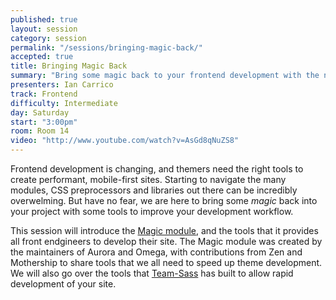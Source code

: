 ```yaml
---
published: true
layout: session
category: session
permalink: "/sessions/bringing-magic-back/"
accepted: true
title: Bringing Magic Back
summary: "Bring some magic back to your frontend development with the needed modules and tools to speed your site up!"
presenters: Ian Carrico
track: Frontend
difficulty: Intermediate
day: Saturday
start: "3:00pm"
room: Room 14
video: "http://www.youtube.com/watch?v=AsGd8qNuZS8"
---
```


Frontend development is changing, and themers need the right tools to create performant, mobile-first sites. Starting to navigate the many modules, CSS preprocessors and libraries out there can be incredibly overwelming. But have no fear, we are here to bring some *magic* back into your project with some tools to improve your development workflow.

This session will introduce the [Magic module](http://drupal.org/project/magic), and the tools that it provides all front endgineers to develop their site. The Magic module was created by the maintainers of Aurora and Omega, with contributions from Zen and Mothership to share tools that we all need to speed up theme development. We will also go over the tools that [Team-Sass](http://www.github.com/Team-Sass) has built to allow rapid development of your site.
